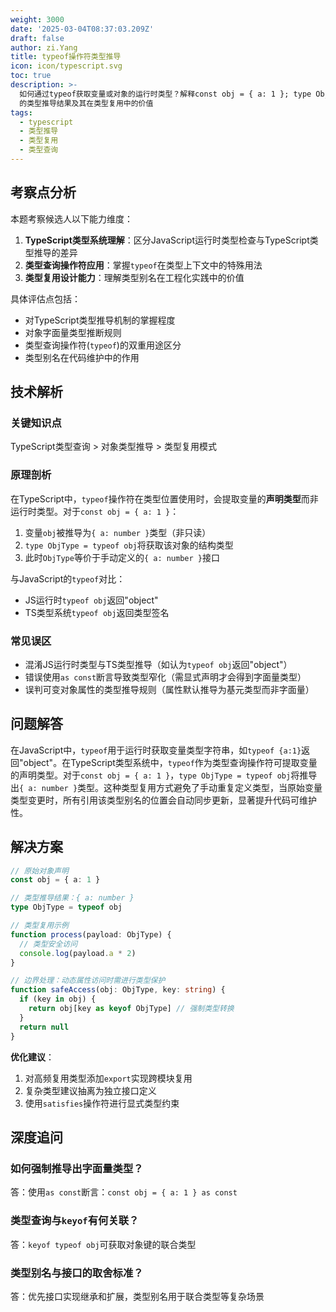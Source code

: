 ```yaml
---
weight: 3000
date: '2025-03-04T08:37:03.209Z'
draft: false
author: zi.Yang
title: typeof操作符类型推导
icon: icon/typescript.svg
toc: true
description: >-
  如何通过typeof获取变量或对象的运行时类型？解释const obj = { a: 1 }; type ObjType = typeof obj
  的类型推导结果及其在类型复用中的价值
tags:
  - typescript
  - 类型推导
  - 类型复用
  - 类型查询
---
```


## 考察点分析

本题考察候选人以下能力维度：

1. **TypeScript类型系统理解**：区分JavaScript运行时类型检查与TypeScript类型推导的差异
2. **类型查询操作符应用**：掌握`typeof`在类型上下文中的特殊用法
3. **类型复用设计能力**：理解类型别名在工程化实践中的价值

具体评估点包括：

- 对TypeScript类型推导机制的掌握程度
- 对象字面量类型推断规则
- 类型查询操作符(`typeof`)的双重用途区分
- 类型别名在代码维护中的作用

## 技术解析

### 关键知识点

TypeScript类型查询 > 对象类型推导 > 类型复用模式

### 原理剖析

在TypeScript中，`typeof`操作符在类型位置使用时，会提取变量的**声明类型**而非运行时类型。对于`const obj = { a: 1 }`：

1. 变量`obj`被推导为`{ a: number }`类型（非只读）
2. `type ObjType = typeof obj`将获取该对象的结构类型
3. 此时`ObjType`等价于手动定义的`{ a: number }`接口

与JavaScript的`typeof`对比：

- JS运行时`typeof obj`返回"object"
- TS类型系统`typeof obj`返回类型签名

### 常见误区

- 混淆JS运行时类型与TS类型推导（如认为`typeof obj`返回"object"）
- 错误使用`as const`断言导致类型窄化（需显式声明才会得到字面量类型）
- 误判可变对象属性的类型推导规则（属性默认推导为基元类型而非字面量）

## 问题解答

在JavaScript中，`typeof`用于运行时获取变量类型字符串，如`typeof {a:1}`返回"object"。在TypeScript类型系统中，`typeof`作为类型查询操作符可提取变量的声明类型。对于`const obj = { a: 1 }`，`type ObjType = typeof obj`将推导出`{ a: number }`类型。这种类型复用方式避免了手动重复定义类型，当原始变量类型变更时，所有引用该类型别名的位置会自动同步更新，显著提升代码可维护性。

## 解决方案

```typescript
// 原始对象声明
const obj = { a: 1 }

// 类型推导结果：{ a: number }
type ObjType = typeof obj 

// 类型复用示例
function process(payload: ObjType) {
  // 类型安全访问
  console.log(payload.a * 2)
}

// 边界处理：动态属性访问时需进行类型保护
function safeAccess(obj: ObjType, key: string) {
  if (key in obj) {
    return obj[key as keyof ObjType] // 强制类型转换
  }
  return null
}
```

**优化建议**：

1. 对高频复用类型添加`export`实现跨模块复用
2. 复杂类型建议抽离为独立接口定义
3. 使用`satisfies`操作符进行显式类型约束

## 深度追问

### 如何强制推导出字面量类型？

答：使用`as const`断言：`const obj = { a: 1 } as const`

### 类型查询与`keyof`有何关联？

答：`keyof typeof obj`可获取对象键的联合类型

### 类型别名与接口的取舍标准？

答：优先接口实现继承和扩展，类型别名用于联合类型等复杂场景
